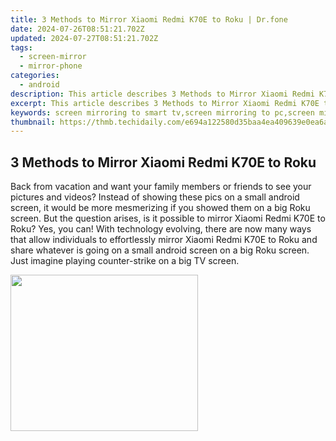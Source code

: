 ```yaml
---
title: 3 Methods to Mirror Xiaomi Redmi K70E to Roku | Dr.fone
date: 2024-07-26T08:51:21.702Z
updated: 2024-07-27T08:51:21.702Z
tags: 
  - screen-mirror
  - mirror-phone
categories:
  - android
description: This article describes 3 Methods to Mirror Xiaomi Redmi K70E to Roku
excerpt: This article describes 3 Methods to Mirror Xiaomi Redmi K70E to Roku
keywords: screen mirroring to smart tv,screen mirroring to pc,screen mirroring to firestick,screen mirroring to apple tv,screen mirroring to tv,screen mirroring app,screen mirroring to samsung tv,screen mirroring software,screen mirroring to sony tv,screen mirroring to roku,screen mirroring,screen mirroring to iphone
thumbnail: https://thmb.techidaily.com/e694a122580d35baa4ea409639e0ea6a835876b9d9b87e9c40850a4f81b5f21f.jpg
---
```


## 3 Methods to Mirror Xiaomi Redmi K70E to Roku

Back from vacation and want your family members or friends to see your pictures and videos? Instead of showing these pics on a small android screen, it would be more mesmerizing if you showed them on a big Roku screen. But the question arises, is it possible to mirror Xiaomi Redmi K70E to Roku? Yes, you can! With technology evolving, there are now many ways that allow individuals to effortlessly mirror Xiaomi Redmi K70E to Roku and share whatever is going on a small android screen on a big Roku screen. Just imagine playing counter-strike on a big TV screen.



<ins class="adsbygoogle"
      style="display:block"
      data-ad-client="ca-pub-7571918770474297"
      data-ad-slot="8358498916"
      data-ad-format="auto"
      data-full-width-responsive="true"></ins>


<!-- affiliate ads begin -->
<a href="https://united.elfm.net/c/5597632/748964/4704" target="_top" id="748964"><img src="//a.impactradius-go.com/display-ad/4704-748964" border="0" alt="" width="300" height="250"/></a><img height="0" width="0" src="https://united.elfm.net/i/5597632/748964/4704" style="position:absolute;visibility:hidden;" border="0" />
<!-- affiliate ads end -->